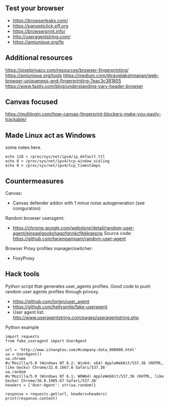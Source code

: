 Test your browser
-----------------
- https://browserleaks.com/
- https://panopticlick.eff.org
- https://browserprint.info/
- http://useragentstring.com/
- https://amiunique.org/fp

Additional resources
--------------------
https://pixelprivacy.com/resources/browser-fingerprinting/
https://amiunique.org/tools
https://medium.com/@ravielakshmanan/web-browser-uniqueness-and-fingerprinting-7eac3c381805
https://www.fastly.com/blog/understanding-vary-header-browser

Canvas focused
-------------
https://multilogin.com/how-canvas-fingerprint-blockers-make-you-easily-trackable/


Made Linux act as Windows
-------------------------
some notes here.
````
echo 128 > /proc/sys/net/ipv4/ip_default_ttl
echo 0 > /proc/sys/net/ipv4/tcp_window_scaling
echo 0 > /proc/sys/net/ipv4/tcp_timestamps
````

Countermeasures
---------------

Canvas:
- Canvas defender addon with 1 minut noise autogeneration (see coniguration)

Random browser useragent:
- https://chrome.google.com/webstore/detail/random-user-agent/einpaelgookohagofgnnkcfjbkkgepnp
  Source code: https://github.com/tarampampam/random-user-agent

Browser Proxy profiles manager/switcher:
- FoxyProxy

Hack tools
----------
Python script that generates user_agents profiles. Good code to push random user agents profiles through privoxy.
- https://github.com/lorien/user_agent
- https://github.com/hellysmile/fake-useragent
- User agent list: http://www.useragentstring.com/pages/useragentstring.php

Python example
````
import requests
from fake_useragent import UserAgent

url = 'http://www.ichangtou.com/#company:data_000008.html'
ua = UserAgent()
ua.chrome
#u'Mozilla/5.0 (Windows NT 6.2; Win64; x64) AppleWebKit/537.36 (KHTML, like Gecko) Chrome/32.0.1667.0 Safari/537.36'
ua.random
#u'Mozilla/5.0 (Windows NT 6.1; WOW64) AppleWebKit/537.36 (KHTML, like Gecko) Chrome/36.0.1985.67 Safari/537.36'
headers = {'User-Agent': str(ua.random)}

response = requests.get(url, headers=headers)
print(response.content)
````

